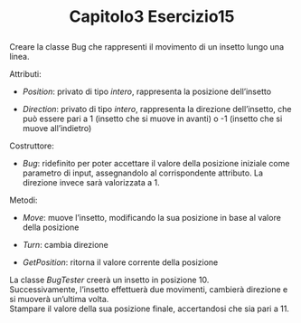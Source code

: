 # <p align=center> Capitolo3 Esercizio15 </p>

Creare la classe Bug che rappresenti il movimento di un
insetto lungo una linea.

Attributi:

- *Position*: privato di tipo *intero*, rappresenta la posizione
dell’insetto

- *Direction*: privato di tipo *intero*, rappresenta la direzione
dell’insetto, che può essere pari a 1 (insetto che si muove in
avanti) o -1 (insetto che si muove all’indietro)

Costruttore:

- *Bug*: ridefinito per poter accettare il valore della posizione
iniziale come parametro di input, assegnandolo al
corrispondente attributo. La direzione invece sarà valorizzata a 1.

Metodi:

- *Move*: muove l’insetto, modificando la sua posizione in base al
valore della posizione

- *Turn*: cambia direzione

- *GetPosition*: ritorna il valore corrente della posizione

La classe *BugTester* creerà un insetto in posizione 10. <br>
Successivamente, l’insetto effettuerà due movimenti, cambierà direzione e si muoverà un’ultima volta. <br>
Stampare il valore della sua posizione finale, accertandosi che sia pari a 11.
